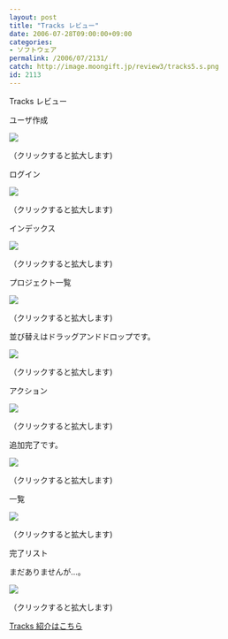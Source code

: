```yaml
---
layout: post
title: "Tracks レビュー"
date: 2006-07-28T09:00:00+09:00
categories:
- ソフトウェア
permalink: /2006/07/2131/
catch: http://image.moongift.jp/review3/tracks5.s.png
id: 2113
---
```

Tracks レビュー  
<!--more-->

ユーザ作成

  

[![](http://image.moongift.jp/review3/tracks1.s.png)](http://image.moongift.jp/review3/tracks1.png)  
  
（クリックすると拡大します)

  

ログイン

  

[![](http://image.moongift.jp/review3/tracks2.s.png)](http://image.moongift.jp/review3/tracks2.png)  
  
（クリックすると拡大します)

  

インデックス

  

[![](http://image.moongift.jp/review3/tracks3.s.png)](http://image.moongift.jp/review3/tracks3.png)  
  
（クリックすると拡大します)

  

プロジェクト一覧

  

[![](http://image.moongift.jp/review3/tracks4.s.png)](http://image.moongift.jp/review3/tracks4.png)  
  
（クリックすると拡大します)

  

並び替えはドラッグアンドドロップです。

  

[![](http://image.moongift.jp/review3/tracks5.s.png)](http://image.moongift.jp/review3/tracks5.png)  
  
（クリックすると拡大します)

  

アクション

  

[![](http://image.moongift.jp/review3/tracks6.s.png)](http://image.moongift.jp/review3/tracks6.png)  
  
（クリックすると拡大します)

  

追加完了です。

  

[![](http://image.moongift.jp/review3/tracks7.s.png)](http://image.moongift.jp/review3/tracks7.png)  
  
（クリックすると拡大します)

  

一覧

  

[![](http://image.moongift.jp/review3/tracks8.s.png)](http://image.moongift.jp/review3/tracks8.png)  
  
（クリックすると拡大します)

  

完了リスト

  

まだありませんが…。

  

[![](http://image.moongift.jp/review3/tracks9.s.png)](http://image.moongift.jp/review3/tracks9.png)  
  
（クリックすると拡大します)

  

[Tracks 紹介はこちら](http://oss.moongift.jp/intro/i-2123.html)

